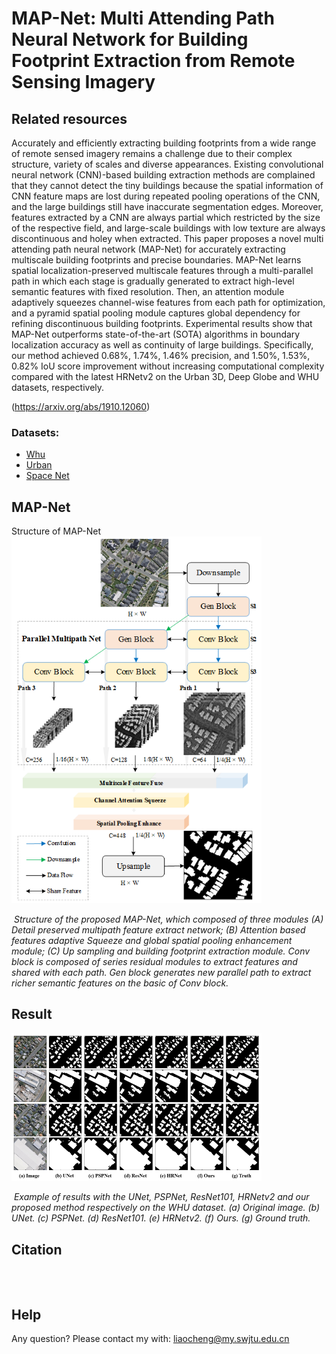 # **MAP-Net: Multi Attending Path Neural Network for Building Footprint Extraction from Remote Sensing Imagery**

## Related resources
Accurately and efficiently extracting building footprints from a wide range of remote sensed imagery remains a challenge due to their complex structure, variety of scales and diverse appearances. Existing convolutional neural network (CNN)-based building extraction methods are complained that they cannot detect the tiny buildings because the spatial information of CNN feature maps are lost during repeated pooling operations of the CNN, and the large buildings still have inaccurate segmentation edges. Moreover, features extracted by a CNN are always partial which restricted by the size of the respective field, and large-scale buildings with low texture are always discontinuous and holey when extracted. This paper proposes a novel multi attending path neural network (MAP-Net) for accurately extracting multiscale building footprints and precise boundaries. MAP-Net learns spatial localization-preserved multiscale features through a multi-parallel path in which each stage is gradually generated to extract high-level semantic features with fixed resolution. Then, an attention module adaptively squeezes channel-wise features from each path for optimization, and a pyramid spatial pooling module captures global dependency for refining discontinuous building footprints. Experimental results show that MAP-Net outperforms state-of-the-art (SOTA) algorithms in boundary localization accuracy as well as continuity of large buildings. Specifically, our method achieved 0.68\%, 1.74\%, 1.46\% precision, and 1.50\%, 1.53\%, 0.82\% IoU score improvement without increasing computational complexity compared with the latest HRNetv2 on the Urban 3D, Deep Globe and WHU datasets, respectively.

(https://arxiv.org/abs/1910.12060)

### Datasets:

* [Whu](http://study.rsgis.whu.edu.cn/pages/download/building_dataset.html)
* [Urban](https://spacenetchallenge.github.io/datasets/Urban_3D_Challenge_summary.html)
* [Space Net](https://spacenetchallenge.github.io/datasets/spacenetBuildings-V2summary.html)



## MAP-Net

Structure of MAP-Net<bar>
<img src="image/main.png" width="400px" hight="400px" />

​         *Structure of the proposed MAP-Net, which composed of three modules (A) Detail preserved multipath feature extract network; (B) Attention based features adaptive Squeeze and global spatial pooling enhancement module; (C) Up sampling and building footprint extraction module. Conv block is composed of series residual modules to extract features and shared with each path. Gen block generates new parallel path to extract richer semantic features on the basic of Conv block.*  



## Result

<img src="image/result.png" width="400px" hight="400px" />

​         *Example of results with the UNet, PSPNet, ResNet101, HRNetv2 and our proposed method respectively on the WHU dataset. (a) Original image. (b) UNet. (c) PSPNet. (d) ResNet101. (e) HRNetv2. (f) Ours. (g) Ground truth.*  

## Citation

```



```

##  Help

Any question? Please contact my with: liaocheng@my.swjtu.edu.cn



